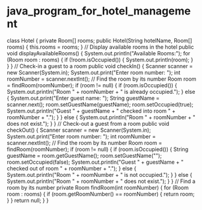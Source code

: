 # java_program_for_hotel_management
class Hotel {
    private Room[] rooms;
    public Hotel(String hotelName, Room[] rooms) {
        this.rooms = rooms;
    }
    // Display available rooms in the hotel
    public void displayAvailableRooms() {
        System.out.println("Available Rooms:");
        for (Room room : rooms) {
            if (!room.isOccupied()) {
                System.out.println(room);
            }
        }
    }
    // Check-in a guest to a room
    public void checkIn() {
        Scanner scanner = new Scanner(System.in);
        System.out.print("Enter room number: ");
        int roomNumber = scanner.nextInt();
        // Find the room by its number
        Room room = findRoom(roomNumber);
        if (room != null) {
            if (room.isOccupied()) {
                System.out.println("Room " + roomNumber + " is already occupied.");
            } else {
                System.out.print("Enter guest name: ");
                String guestName = scanner.next();
                room.setGuestName(guestName);
                room.setOccupied(true);
                System.out.println("Guest " + guestName + " checked into room " + roomNumber + ".");
            }
        } else {
            System.out.println("Room " + roomNumber + " does not exist.");
        }
    }
    // Check-out a guest from a room
    public void checkOut() {
        Scanner scanner = new Scanner(System.in);
        System.out.print("Enter room number: ");
        int roomNumber = scanner.nextInt();
        // Find the room by its number
        Room room = findRoom(roomNumber);
        if (room != null) {
            if (room.isOccupied()) {
                String guestName = room.getGuestName();
                room.setGuestName("");
                room.setOccupied(false);
                System.out.println("Guest " + guestName + " checked out of room " + roomNumber + ".");
            } else {
                System.out.println("Room " + roomNumber + " is not occupied.");
            }
        } else {
            System.out.println("Room " + roomNumber + " does not exist.");
        }
    }
    // Find a room by its number
    private Room findRoom(int roomNumber) {
        for (Room room : rooms) {
            if (room.getRoomNumber() == roomNumber) {
                return room;
            }
        }
        return null;
    }
}
